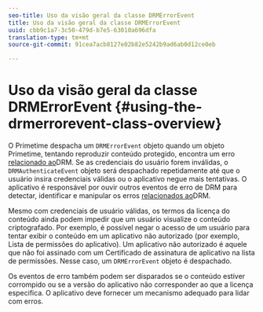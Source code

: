 ```yaml
---
seo-title: Uso da visão geral da classe DRMErrorEvent
title: Uso da visão geral da classe DRMErrorEvent
uuid: cbb9c1a7-3c50-479d-b7e5-63010a696dfa
translation-type: tm+mt
source-git-commit: 91cea7acb8127e02b82e5242b9ad6ab0d12ce0eb

---
```



# Uso da visão geral da classe DRMErrorEvent {#using-the-drmerrorevent-class-overview}

O Primetime despacha um `DRMErrorEvent` objeto quando um objeto Primetime, tentando reproduzir conteúdo protegido, encontra um erro [relacionado ao](https://help.adobe.com/en_US/primetime/drm/index.html#reference-DRM_Client_Error_Messages)DRM. Se as credenciais do usuário forem inválidas, o `DRMAuthenticateEvent` objeto será despachado repetidamente até que o usuário insira credenciais válidas ou o aplicativo negue mais tentativas. O aplicativo é responsável por ouvir outros eventos de erro de DRM para detectar, identificar e manipular os erros [relacionados ao](https://help.adobe.com/en_US/primetime/drm/index.html#reference-DRM_Client_Error_Messages)DRM.

Mesmo com credenciais de usuário válidas, os termos da licença do conteúdo ainda podem impedir que um usuário visualize o conteúdo criptografado. Por exemplo, é possível negar o acesso de um usuário para tentar exibir o conteúdo em um aplicativo não autorizado (por exemplo, Lista de permissões do aplicativo). Um aplicativo não autorizado é aquele que não foi assinado com um Certificado de assinatura de aplicativo na lista de permissões. Nesse caso, um `DRMErrorEvent` objeto é despachado.

Os eventos de erro também podem ser disparados se o conteúdo estiver corrompido ou se a versão do aplicativo não corresponder ao que a licença especifica. O aplicativo deve fornecer um mecanismo adequado para lidar com erros.
